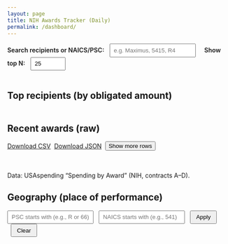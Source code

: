 ```yaml
---
layout: page
title: NIH Awards Tracker (Daily)
permalink: /dashboard/
---
```


<div class="prose">
  <div style="margin: 1rem 0;">
    <label for="search" style="font-weight:600;">Search recipients or NAICS/PSC:</label>
    <input id="search" type="text" placeholder="e.g. Maximus, 5415, R4" style="margin-left:.5rem; padding:.35rem .5rem;">
    <label for="topn" style="margin-left:1rem; font-weight:600;">Show top N:</label>
    <input id="topn" type="number" value="25" min="1" max="200" style="width:5rem; margin-left:.5rem; padding:.35rem .5rem;">
  </div>

  <div style="display:flex; gap:2rem; flex-wrap:wrap;">
    <div style="flex:1; min-width:320px;">
      <h2>Top recipients (by obligated amount)</h2>
      <div id="topRecipients"></div>
    </div>
  </div>

<h2 style="margin-top:2rem;">Recent awards (raw)</h2>

<div class="card">
  <div id="summary" class="muted" style="margin:.5rem 0;"></div>

  <div style="display:flex; gap:.5rem; align-items:center; margin-bottom:.5rem;">
    <a class="pill" href="{{ '/data/nih_awards_last_90d.csv' | relative_url }}">Download CSV</a>
    <a class="pill" href="{{ '/data/nih_awards_last_90d.json' | relative_url }}">Download JSON</a>
    <button id="showMore" class="pill">Show more rows</button>
  </div>

  <div style="overflow:auto;">
    <table id="awardsTable" class="table" style="min-width:1000px;">
      <thead></thead>
      <tbody></tbody>
    </table>
  </div>

  <div class="muted" style="margin-top:.5rem;">
    Data: USAspending “Spending by Award” (NIH, contracts A–D).
  </div>
</div>


  <h2>Geography (place of performance)</h2>
  <div style="margin: .5rem 0;">
    <input id="pscPrefix" placeholder="PSC starts with (e.g., R or 66)" style="padding:.35rem .5rem;">
    <input id="naicsPrefix" placeholder="NAICS starts with (e.g., 541)" style="padding:.35rem .5rem; margin-left:.5rem;">
    <button id="applyFilters" style="margin-left:.5rem; padding:.35rem .75rem;">Apply</button>
    <button id="clearFilters" style="margin-left:.5rem; padding:.35rem .75rem;">Clear</button>
  </div>
  <div id="usMap" style="height:520px;"></div>
</div>

<!-- Load libs (CDN is fine for Pages) -->
<script src="https://cdn.jsdelivr.net/npm/d3@7"></script>
<script src="https://cdn.plot.ly/plotly-2.35.2.min.js"></script>

<!-- Your app code -->
<script>
  window.APP_CONFIG = {
    // point to your snapshots; relative_url respects baseurl in prod
    awardsCsv: "{{ '/data/nih_awards_last_90d.csv' | relative_url }}",
    topRecipientsCsv: "{{ '/data/nih_top_recipients_last_90d_enriched.csv' | relative_url }}"
  };
</script>
<script src="{{ '/assets/js/app.js' | relative_url }}"></script>


<script src="https://cdn.jsdelivr.net/npm/papaparse@5.4.1/papaparse.min.js"></script>
<script src="https://cdn.plot.ly/plotly-2.35.2.min.js"></script>
<script>window.__NIH_BASEURL__ = "{{ site.baseurl }}";</script>
<script src="{{ '/assets/js/app.js' | relative_url }}"></script>
